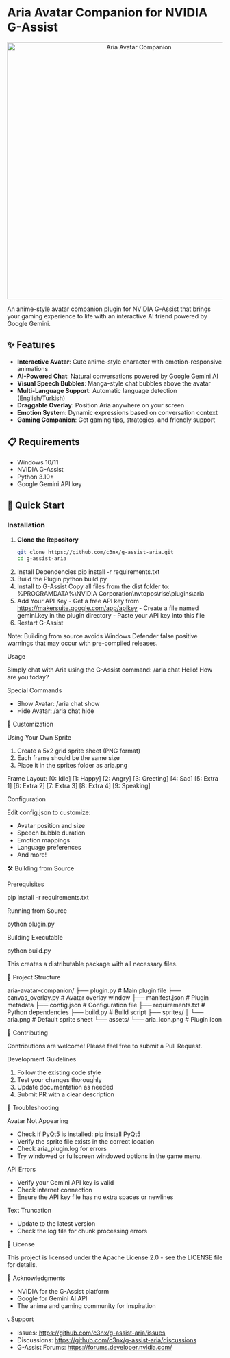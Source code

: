 # Aria Avatar Companion for NVIDIA G-Assist

  <p align="center">
    <img src="https://github.com/user-attachments/assets/15e7e074-ee79-48e6-810c-8c504642491d" alt="Aria Avatar
  Companion" width="600">
  </p>

  An anime-style avatar companion plugin for NVIDIA G-Assist that brings your gaming experience to life with an
  interactive AI friend powered by Google Gemini.

  ## ✨ Features

  - **Interactive Avatar**: Cute anime-style character with emotion-responsive animations
  - **AI-Powered Chat**: Natural conversations powered by Google Gemini AI
  - **Visual Speech Bubbles**: Manga-style chat bubbles above the avatar
  - **Multi-Language Support**: Automatic language detection (English/Turkish)
  - **Draggable Overlay**: Position Aria anywhere on your screen
  - **Emotion System**: Dynamic expressions based on conversation context
  - **Gaming Companion**: Get gaming tips, strategies, and friendly support

  ## 📋 Requirements

  - Windows 10/11
  - NVIDIA G-Assist
  - Python 3.10+
  - Google Gemini API key

  ## 🚀 Quick Start

  ### Installation

  1. **Clone the Repository**
     ```bash
     git clone https://github.com/c3nx/g-assist-aria.git
     cd g-assist-aria

  2. Install Dependencies
  pip install -r requirements.txt
  3. Build the Plugin
  python build.py
  4. Install to G-Assist
  Copy all files from the dist folder to: %PROGRAMDATA%\NVIDIA Corporation\nvtopps\rise\plugins\aria
  5. Add Your API Key
    - Get a free API key from https://makersuite.google.com/app/apikey
    - Create a file named gemini.key in the plugin directory
    - Paste your API key into this file
  6. Restart G-Assist

  Note: Building from source avoids Windows Defender false positive warnings that may occur with pre-compiled
  releases.

  Usage

  Simply chat with Aria using the G-Assist command:
  /aria chat Hello! How are you today?

  Special Commands

  - Show Avatar: /aria chat show
  - Hide Avatar: /aria chat hide

  🎨 Customization

  Using Your Own Sprite

  1. Create a 5x2 grid sprite sheet (PNG format)
  2. Each frame should be the same size
  3. Place it in the sprites folder as aria.png

  Frame Layout:
  [0: Idle]    [1: Happy]   [2: Angry]   [3: Greeting] [4: Sad]
  [5: Extra 1] [6: Extra 2] [7: Extra 3] [8: Extra 4]  [9: Speaking]

  Configuration

  Edit config.json to customize:
  - Avatar position and size
  - Speech bubble duration
  - Emotion mappings
  - Language preferences
  - And more!

  🛠️ Building from Source

  Prerequisites

  pip install -r requirements.txt

  Running from Source

  python plugin.py

  Building Executable

  python build.py

  This creates a distributable package with all necessary files.

  📁 Project Structure

  aria-avatar-companion/
  ├── plugin.py              # Main plugin file
  ├── canvas_overlay.py      # Avatar overlay window
  ├── manifest.json          # Plugin metadata
  ├── config.json           # Configuration file
  ├── requirements.txt      # Python dependencies
  ├── build.py             # Build script
  ├── sprites/
  │   └── aria.png         # Default sprite sheet
  └── assets/
      └── aria_icon.png    # Plugin icon

  🤝 Contributing

  Contributions are welcome! Please feel free to submit a Pull Request.

  Development Guidelines

  1. Follow the existing code style
  2. Test your changes thoroughly
  3. Update documentation as needed
  4. Submit PR with a clear description

  🐛 Troubleshooting

  Avatar Not Appearing

  - Check if PyQt5 is installed: pip install PyQt5
  - Verify the sprite file exists in the correct location
  - Check aria_plugin.log for errors
  - Try windowed or fullscreen windowed options in the game menu.

  API Errors

  - Verify your Gemini API key is valid
  - Check internet connection
  - Ensure the API key file has no extra spaces or newlines

  Text Truncation

  - Update to the latest version
  - Check the log file for chunk processing errors

  📜 License

  This project is licensed under the Apache License 2.0 - see the LICENSE file for details.

  🙏 Acknowledgments

  - NVIDIA for the G-Assist platform
  - Google for Gemini AI API
  - The anime and gaming community for inspiration

  📞 Support

  - Issues: https://github.com/c3nx/g-assist-aria/issues
  - Discussions: https://github.com/c3nx/g-assist-aria/discussions
  - G-Assist Forums: https://forums.developer.nvidia.com/
